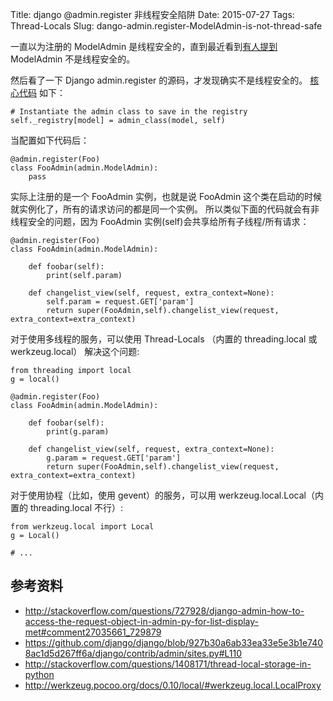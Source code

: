 Title: django @admin.register 非线程安全陷阱
Date: 2015-07-27
Tags: Thread-Locals
Slug: dango-admin.register-ModelAdmin-is-not-thread-safe

一直以为注册的 ModelAdmin 是线程安全的，直到最近看到[有人提到](http://stackoverflow.com/questions/727928/django-admin-how-to-access-the-request-object-in-admin-py-for-list-display-met#comment27035661_729879) ModelAdmin 不是线程安全的。


然后看了一下 Django admin.register 的源码，才发现确实不是线程安全的。 [核心代码](https://github.com/django/django/blob/927b30a6ab33ea33e5e3b1e7408ac1d5d267ff6a/django/contrib/admin/sites.py#L110) 如下：

    # Instantiate the admin class to save in the registry
    self._registry[model] = admin_class(model, self)

当配置如下代码后：

    @admin.register(Foo)
    class FooAdmin(admin.ModelAdmin):
        pass
实际上注册的是一个 FooAdmin 实例，也就是说 FooAdmin 这个类在启动的时候就实例化了，所有的请求访问的都是同一个实例。
所以类似下面的代码就会有非线程安全的问题，因为 FooAdmin 实例(self)会共享给所有子线程/所有请求：

    @admin.register(Foo)
    class FooAdmin(admin.ModelAdmin):
    
        def foobar(self):
            print(self.param)
        
        def changelist_view(self, request, extra_context=None):
            self.param = request.GET['param']
            return super(FooAdmin,self).changelist_view(request, extra_context=extra_context)

对于使用多线程的服务，可以使用 Thread-Locals （内置的 threading.local 或 werkzeug.local） 解决这个问题:

    from threading import local
    g = local()
    
    @admin.register(Foo)
    class FooAdmin(admin.ModelAdmin):
    
        def foobar(self):
            print(g.param)
        
        def changelist_view(self, request, extra_context=None):
            g.param = request.GET['param']
            return super(FooAdmin,self).changelist_view(request, extra_context=extra_context)

对于使用协程（比如，使用 gevent）的服务，可以用 werkzeug.local.Local（内置的 threading.local 不行）:

    from werkzeug.local import Local
    g = Local()
    
    # ...



## 参考资料

* <http://stackoverflow.com/questions/727928/django-admin-how-to-access-the-request-object-in-admin-py-for-list-display-met#comment27035661_729879>
* <https://github.com/django/django/blob/927b30a6ab33ea33e5e3b1e7408ac1d5d267ff6a/django/contrib/admin/sites.py#L110>
* <http://stackoverflow.com/questions/1408171/thread-local-storage-in-python>
* <http://werkzeug.pocoo.org/docs/0.10/local/#werkzeug.local.LocalProxy>